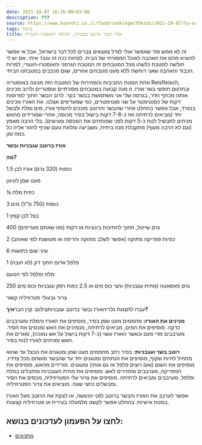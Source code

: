 ```yaml
---
date: 2021-10-07 16:26:00+03:00
description: ???
source: https://www.haaretz.co.il/food/cookingwithkids/2021-10-07/ty-article/0000017f-f8a0-ddde-abff-fce587800000
tags: בישול
title: אורז ובשר ברוטב עגבניות, הגרסה האוסטרו-הונגרית
---
```


זה לא ממש סוד שאפשר אולי לגדל צאצאים צברים לכל דבר בישראל, אבל אי אפשר להוציא מהם את האהבה לאוכל המסורתי של הבית. לפחות ככה זה עובד איתי. אם יש לי חולשה למטבח כלשהו מכל המטבחים זה המטבח הגרמני והאוסטרו-הונגרי, למרות הכבוד והאהבה שאני רוחשת ללא מעט מטבחים אחרים, שגם מככבים במטבחנו הביתי.

אחת המנות החביבות והמהירות של המטבח הזה מכונה באוסטריה Reisfleisch, ובתרגום חופשי בשר אורז. זו מנה קבועה במטבחים מסורתיים אוסטריים ולרוב מכינים אותה מכתף חזיר, בגרסה שלי אני משתמשת בבשר בקר. לרוב הבשר חתוך לפרוסות דקות של כסנטימטר על שני סנטימטרים, כפי שמעדיפים אצלנו. את האורז מכינים בנפרד, אבל אפשר בהחלט אחרי שהבשר והרוטב מוכנים להוסיף אורז, מים ומלח ולבשל יחד (מביאים לרתיחה ואז כ-7-8 דקות בישול בסיר מכוסה, אחרי שמורידים מהאש מניחים לתבשיל לנוח כ-5 דקות לפני שפותחים את המכסה ומגישים). בלי הרבה מאמץ (וגם לא הרבה מעוף) מתקבלת מנה ביתית, משביעה ומלאת טעם שכיף לחזור אליה כל כמה זמן.

**אורז ברוטב עגבניות ובשר**

**מה?**

1.5 כוסות (320 גרם) אורז לבן

מעט שמן לטיגון

¾ כפית מלח

3 כוסות (750 מ"ל) מים

1 בצל לבן קצוץ

400 גרם שייטל, חתוך לחתיכות בינוניות או דקות (מה שאתם מעדיפים)

2 כפיות פפריקה מתוקה (אפשר לשלב מתוקה וחריפה או מעושנת למי שאוהב)

6 שיני שום כתושות

1 פלפל אדום חתוך דק (לא חובה)

מלח ופלפל לפי הטעם

250 גרם פאסאטה (מחית עגבניות) וחצי כוס מים או 2.5 כפות רסק עגבניות וכוס מים

צרור גבעולי פטרוזיליה קשור

 עברו לתצוגת גלריהאורז ובשר ברוטב עגבניותצילום: קרן הבר**איך?**

**מכינים את האורז:** מחממים מעט שמן בסיר, מוסיפים את האורז והמלח ומערבבים כדקה. מוסיפים את המים, מביאים לרתיחה, מנמיכים את האש ומכסים את הסיר. מערבבים מדי פעם וכאשר האורז עשוי (כ-7 דקות בישול על אש נמוכה), סוגרים את האש ומניחים לאורז לנוח בסיר.

**רוטב בשר ועגבניות:** בסיר רחב מחממים מעט שמן ומטגנים את הבצל עד שהוא מתחיל להיות שקוף, מוסיפים את הנתחים ומטגנים יחד עד שהבשר מושחם מכל צדדיו. מוסיפים את השום (ואם רוצים פלפל אז גם אותו) ומטגנים. מורידים מהאש, מוסיפים את הפפריקה, מערבבים ומחזירים לאש. מוסיפים את מחית העגבניות ומתבלים במלח ופלפל. מערבבים ומביאים לרתיחה. מוסיפים את צרור עלי הפטרוזיליה, מכסים את הסיר ומבשלים כחצי שעה. מוציאים את צרור הפטרוזיליה.

אפשר לערבב את האורז והבשר ברוטב לפני ההגשה, או לצקת את הרוטב מעל האורז במנות אישיות. בהחלט אפשר לקשט מלמעלה בעירית או פטרוזיליה קצוצות.

לחצו על הפעמון לעדכונים בנושא:
------------------------------

* [מתכונים](/ty-tag/recipes-0000017f-da28-dea8-a77f-de6a4ba50000)